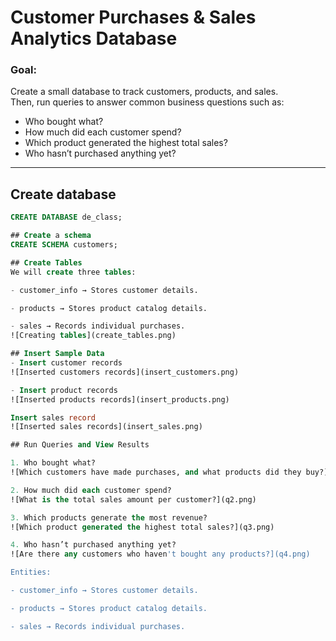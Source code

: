 # Customer Purchases & Sales Analytics Database

### Goal:
Create a small database to track customers, products, and sales.  
Then, run queries to answer common business questions such as:
- Who bought what?
- How much did each customer spend?
- Which product generated the highest total sales?
- Who hasn’t purchased anything yet?

---
## Create database
```sql
CREATE DATABASE de_class;

## Create a schema
CREATE SCHEMA customers;

## Create Tables
We will create three tables:

- customer_info → Stores customer details.

- products → Stores product catalog details.

- sales → Records individual purchases.
![Creating tables](create_tables.png)

## Insert Sample Data
- Insert customer records
![Inserted customers records](insert_customers.png)

- Insert product records
![Inserted products records](insert_products.png)

Insert sales record
![Inserted sales records](insert_sales.png)

## Run Queries and View Results

1. Who bought what?
![Which customers have made purchases, and what products did they buy?](q1.png)

2. How much did each customer spend?
![What is the total sales amount per customer?](q2.png)

3. Which products generate the most revenue?
![Which product generated the highest total sales?](q3.png)

4. Who hasn’t purchased anything yet?
![Are there any customers who haven't bought any products?](q4.png)

Entities:

- customer_info → Stores customer details.

- products → Stores product catalog details.

- sales → Records individual purchases.
